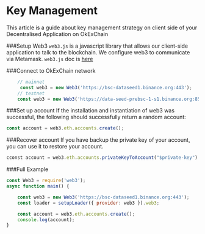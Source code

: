 # Key Management
This article is a guide about key management strategy on client side of your Decentralised Application on OkExChain

###Setup Web3
`web3.js` is a javascript library that allows our client-side application to talk to the blockchain. We configure web3 to communicate via Metamask.
`web3.js` doc is [here](https://web3js.readthedocs.io/en/v1.2.2/getting-started.html#adding-web3-js)

###Connect to OkExChain network
```javascript
    // mainnet
     const web3 = new Web3('https://bsc-dataseed1.binance.org:443');
    // testnet
    const web3 = new Web3('https://data-seed-prebsc-1-s1.binance.org:8545');
```

###Set up account
If the installation and instantiation of web3 was successful, the following should successfully return a random account:
```javascript
const account = web3.eth.accounts.create();
```

###Recover account
If you have backup the private key of your account, you can use it to restore your account.
```javascript
cconst account = web3.eth.accounts.privateKeyToAccount("$private-key")
```

###Full Example
```javascript
const Web3 = require('web3');
async function main() {

    const web3 = new Web3('https://bsc-dataseed1.binance.org:443');
    const loader = setupLoader({ provider: web3 }).web3;

    const account = web3.eth.accounts.create();
    console.log(account);
}
```